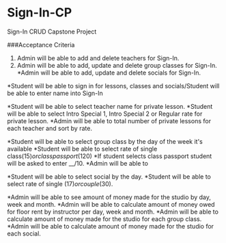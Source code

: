# Sign-In-CP
Sign-In CRUD Capstone Project

###Acceptance Criteria

1. Admin will be able to add and delete teachers for Sign-In.
2. Admin will be able to add, update and delete group classes for Sign-In.
*Admin will be able to add, update and delete socials for Sign-In.

*Student will be able to sign in for lessons, classes and socials/Student will be able to enter name into Sign-In

*Student will be able to select teacher name for private lesson.
*Student will be able to select Intro Special 1, Intro Special 2 or Regular rate for private lesson.
*Admin will be able to total number of private lessons for each teacher and sort by rate. 

*Student will be able to select group class by the day of the week it's available
*Student will be able to select rate of single class($15) or class passport($120)
*If student selects class passport student will be asked to enter __/10.
*Admin will be able to 

*Student will be able to select social by the day.
*Student will be able to select rate of single ($17) or couple ($30).

*Admin will be able to see amount of money made for the studio by day, week and month. 
*Admin will be able to calculate amount of money owed for floor rent by instructor per day, week and month.
*Admin will be able to calculate amount of money made for the studio for each group class.
*Admin will be able to calculate amount of money made for the studio for each social.
